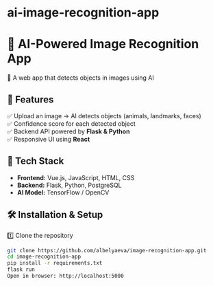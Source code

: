 # ai-image-recognition-app
# 📸 AI-Powered Image Recognition App
🚀 A web app that detects objects in images using AI

## 🔹 Features
✅ Upload an image → AI detects objects (animals, landmarks, faces)  
✅ Confidence score for each detected object  
✅ Backend API powered by **Flask & Python**  
✅ Responsive UI using **React**  

## 📌 Tech Stack
- **Frontend:** Vue.js, JavaScript, HTML, CSS  
- **Backend:** Flask, Python, PostgreSQL  
- **AI Model:** TensorFlow / OpenCV  

## 🛠️ Installation & Setup
1️⃣ Clone the repository  
```sh
git clone https://github.com/albelyaeva/image-recognition-app.git
cd image-recognition-app
pip install -r requirements.txt
flask run
Open in browser: http://localhost:5000
